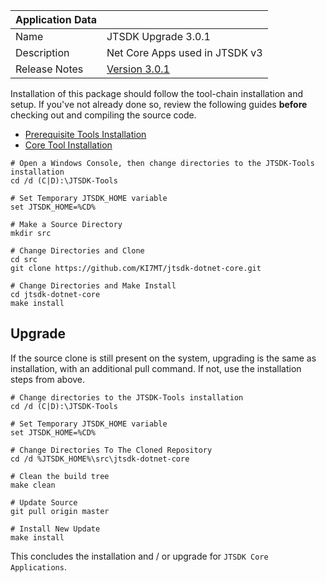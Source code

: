 
| Application Data ||
| ---| --- |
| Name        | JTSDK Upgrade 3.0.1 |
| Description | Net Core Apps used in JTSDK v3 |
| Release Notes | [Version 3.0.1](../release-notes/Release-Notes-3.0.1.md) |

Installation of this package should follow the tool-chain installation and
setup. If you've not already done so, review the following guides **before**
checking out and compiling the source code.

- [Prerequisite Tools Installation](../Home.md/#install-prerequisites.md)
- [Core Tool Installation](../Install-Core-Tools.md)

``` shell
# Open a Windows Console, then change directories to the JTSDK-Tools installation
cd /d (C|D):\JTSDK-Tools

# Set Temporary JTSDK_HOME variable
set JTSDK_HOME=%CD%

# Make a Source Directory
mkdir src

# Change Directories and Clone
cd src
git clone https://github.com/KI7MT/jtsdk-dotnet-core.git

# Change Directories and Make Install
cd jtsdk-dotnet-core
make install
```

## Upgrade

If the source clone is still present on the system, upgrading is the same as
installation, with an additional pull command. If not, use the installation steps
from above.

``` shell
# Change directories to the JTSDK-Tools installation
cd /d (C|D):\JTSDK-Tools

# Set Temporary JTSDK_HOME variable
set JTSDK_HOME=%CD%

# Change Directories To The Cloned Repository
cd /d %JTSDK_HOME%\src\jtsdk-dotnet-core

# Clean the build tree
make clean

# Update Source
git pull origin master

# Install New Update
make install
```

This concludes the installation and / or upgrade for `JTSDK Core Applications`.